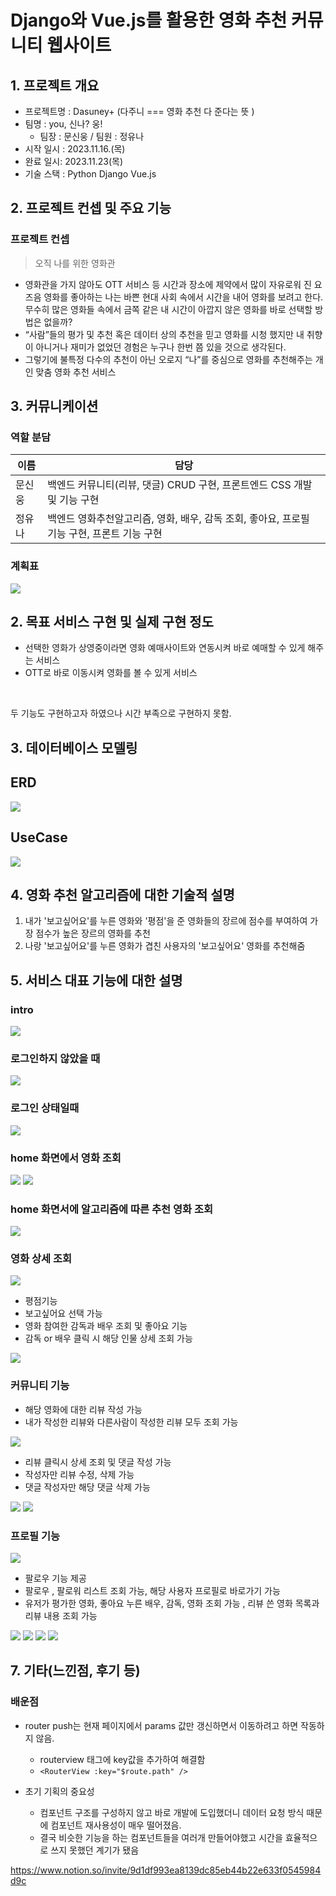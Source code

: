 # Django와 Vue.js를 활용한 영화 추천 커뮤니티 웹사이트
## 1.  프로젝트 개요

- 프로젝트명 : Dasuney+ (다주니 === 영화 추천 다 준다는 뜻 )
- 팀명 : you, 신나? 웅!
    - 팀장 : 문신웅 / 팀원 : 정유나
- 시작 일시 : 2023.11.16.(목)
- 완료 일시: 2023.11.23(목)
- 기술 스택 : Python Django Vue.js

## 2. 프로젝트 컨셉 및 주요 기능

### 프로젝트 컨셉

> 오직 나를 위한 영화관
> 
- 영화관을 가지 않아도 OTT 서비스 등 시간과 장소에 제약에서 많이 자유로워 진 요즈음
영화를 좋아하는 나는 바쁜 현대 사회 속에서 시간을 내어 영화를 보려고 한다.
무수히 많은 영화들 속에서 금쪽 같은 내 시간이 아깝지 않은 영화를 바로 선택할 방법은 없을까?
- “사람”들의 평가 및 추천 혹은 데이터 상의 추천을 믿고 영화를 시청 했지만 내 취향이 아니거나 
재미가 없었던 경험은 누구나 한번 쯤 있을 것으로 생각된다.
- 그렇기에 불특정 다수의 추천이 아닌 오로지 “나”를 중심으로 영화를 추천해주는
개인 맞춤 영화 추천 서비스


## 3. 커뮤니케이션
### 역할 분담
|이름|담당|
|----|---|
|문신웅|백엔드 커뮤니티(리뷰, 댓글) CRUD 구현, 프론트엔드 CSS 개발 및 기능 구현 |
|정유나|백엔드 영화추천알고리즘, 영화, 배우, 감독 조회, 좋아요, 프로필 기능 구현,  프론트 기능 구현 |

### 계획표
<img src='final_result/plan.png'>


## 2. 목표 서비스 구현 및 실제 구현 정도

- 선택한 영화가 상영중이라면 영화 예매사이트와 연동시켜 바로 예매할 수 있게 해주는 서비스
- OTT로 바로 이동시켜 영화를 볼 수 있게 서비스
<br>

두 기능도 구현하고자 하였으나 시간 부족으로 구현하지 못함.

## 3. 데이터베이스 모델링
## ERD
<img src='final_result/erd.png'>

## UseCase
<img src='final_result/usecase.png'>


## 4. 영화 추천 알고리즘에 대한 기술적 설명
1. 내가 '보고싶어요'를 누른 영화와 '평점'을 준 영화들의 장르에 점수를 부여하여 가장 점수가 높은 장르의 영화를 추천
2. 나랑 '보고싶어요'를 누른 영화가 겹친 사용자의 '보고싶어요' 영화를 추천해줌

## 5. 서비스 대표 기능에 대한 설명
### intro
<img src='final_result/intro.png'>

### 로그인하지 않았을 때
<img src='final_result/intro`.png'> 

### 로그인 상태일때
<img src='final_result/home1.png'>

### home 화면에서 영화 조회
<img src='final_result/home2.png'>
<img src='final_result/home3.png'>

### home 화면서에 알고리즘에 따른 추천 영화 조회
<img src='final_result/recommend.png'>

### 영화 상세 조회 
<img src='final_result/detail1.png'>

- 평점기능
- 보고싶어요 선택 가능
- 영화 참여한 감독과 배우 조회 및 좋아요 기능 
- 감독 or 배우 클릭 시 해당 인물 상세 조회 가능

<img src='final_result/actordetail.png'>

### 커뮤니티 기능
- 해당 영화에 대한 리뷰 작성 가능
- 내가 작성한 리뷰와 다른사람이 작성한 리뷰 모두 조회 가능
<img src='final_result/reviewlist.png'>

- 리뷰 클릭시 상세 조회 및 댓글 작성 가능
- 작성자만 리뷰 수정, 삭제 가능
- 댓글 작성자만 해당 댓글 삭제 가능
<img src='final_result/review1.png'>
<img src='final_result/review2.png'>


### 프로필 기능
<img src='final_result/profile2.png'>

- 팔로우 기능 제공
- 팔로우 , 팔로워 리스트 조회 가능, 해당 사용자 프로필로 바로가기 가능
- 유저가 평가한 영화, 좋아요 누른 배우, 감독, 영화 조회 가능 , 리뷰 쓴 영화 목록과 리뷰 내용 조회 가능

<img src='final_result/actorlike.png'>
<img src='final_result/movielike.png'>
<img src='final_result/directorlike.png'>
<img src='final_result/reviewmovie.png'>

## 7. 기타(느낀점, 후기 등)
### 배운점
- router push는 현재 페이지에서 params 값만 갱신하면서 이동하려고 하면 작동하지 않음.
  - routerview 태그에 key값을 추가하여 해결함
  - `<RouterView :key="$route.path" />`

- 초기 기획의 중요성
  - 컴포넌트 구조를 구성하지 않고 바로 개발에 도입했더니 데이터 요청 방식 때문에 컴포넌트 재사용성이 매우 떨어졌음.
  - 결국 비슷한 기능을 하는 컴포넌트들을 여러개 만들어야했고 시간을 효율적으로 쓰지 못했던 계기가 됐음




https://www.notion.so/invite/9d1df993ea8139dc85eb44b22e633f0545984d9c